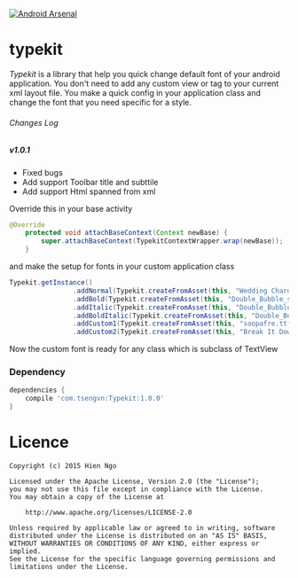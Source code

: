 [![Android Arsenal](https://img.shields.io/badge/Android%20Arsenal-Typekit-green.svg?style=flat)](https://android-arsenal.com/details/1/1957)

# typekit
*Typekit* is a library that help you quick change default font of your android application. You don't need to add any custom view or tag to your current xml layout file. You make a quick config in your application class and change the font that you need specific for a style.

###### Changes Log
##### v1.0.1
- Fixed bugs
- Add support Toolbar title and subttile
- Add support Html spanned from xml

Override this in your base activity

```java
@Override
    protected void attachBaseContext(Context newBase) {
        super.attachBaseContext(TypekitContextWrapper.wrap(newBase));
    }
```

and make the setup for fonts in your custom application class
```java
Typekit.getInstance()
                .addNormal(Typekit.createFromAsset(this, "Wedding Chardonnay.ttf"))
                .addBold(Typekit.createFromAsset(this, "Double_Bubble_shadow.otf"))
                .addItalic(Typekit.createFromAsset(this, "Double_Bubble_shadow_italic.otf"))
                .addBoldItalic(Typekit.createFromAsset(this, "Double_Bubble_shadow_italic.otf"))
                .addCustom1(Typekit.createFromAsset(this, "soopafre.ttf"))
                .addCustom2(Typekit.createFromAsset(this, "Break It Down.ttf"));
```

Now the custom font is ready for any class which is subclass of TextView

### Dependency
```groovy
dependencies {
    compile 'com.tsengvn:Typekit:1.0.0'
}
```

Licence
=======
    Copyright (c) 2015 Hien Ngo

    Licensed under the Apache License, Version 2.0 (the "License");
    you may not use this file except in compliance with the License.
    You may obtain a copy of the License at

        http://www.apache.org/licenses/LICENSE-2.0

    Unless required by applicable law or agreed to in writing, software
    distributed under the License is distributed on an "AS IS" BASIS,
    WITHOUT WARRANTIES OR CONDITIONS OF ANY KIND, either express or implied.
    See the License for the specific language governing permissions and
    limitations under the License.
